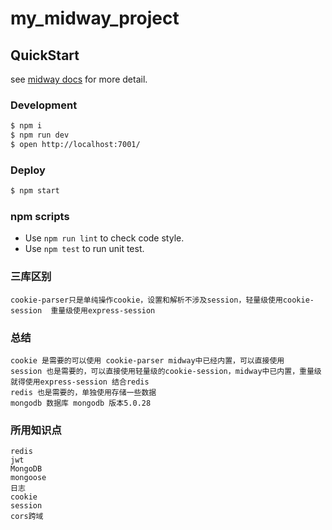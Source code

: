 # my_midway_project

## QuickStart

<!-- add docs here for user -->

see [midway docs][midway] for more detail.

### Development

```bash
$ npm i
$ npm run dev
$ open http://localhost:7001/
```

### Deploy

```bash
$ npm start
```

### npm scripts

- Use `npm run lint` to check code style.
- Use `npm test` to run unit test.


[midway]: https://midwayjs.org

### 三库区别
```
cookie-parser只是单纯操作cookie，设置和解析不涉及session，轻量级使用cookie-session  重量级使用express-session
```

### 总结
```
cookie 是需要的可以使用 cookie-parser midway中已经内置，可以直接使用
session 也是需要的，可以直接使用轻量级的cookie-session，midway中已内置，重量级就得使用express-session 结合redis
redis 也是需要的，单独使用存储一些数据
mongodb 数据库 mongodb 版本5.0.28
```

### 所用知识点
```
redis
jwt
MongoDB
mongoose
日志
cookie
session
cors跨域

```
